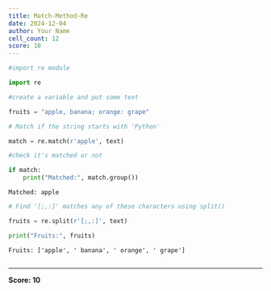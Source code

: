 ```yaml
---
title: Match-Method-Re
date: 2024-12-04
author: Your Name
cell_count: 12
score: 10
---
```


```python
#import re module
```


```python
import re
```


```python
#create a variable and put some text
```


```python
fruits = "apple, banana; orange: grape"
```


```python
# Match if the string starts with 'Python'
```


```python
match = re.match(r'apple', text)
```


```python
#check it's matched or not
```


```python
if match:
    print("Matched:", match.group())
```

    Matched: apple



```python
# Find '[;,:]' matches any of these characters using split()
```


```python
fruits = re.split(r'[;,:]', text)
```


```python
print("Fruits:", fruits)
```

    Fruits: ['apple', ' banana', ' orange', ' grape']



```python

```


---
**Score: 10**
